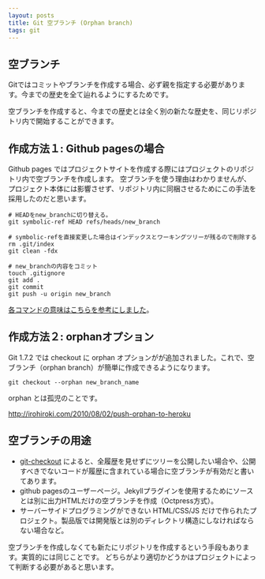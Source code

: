 ```yaml
---
layout: posts
title: Git 空ブランチ (Orphan branch)
tags: git
---
```


## 空ブランチ

Gitではコミットやブランチを作成する場合、必ず親を指定する必要があります。今までの歴史を全て辿れるようにするためです。

空ブランチを作成すると、今までの歴史とは全く別の新たな歴史を、同じリポジトリ内で開始することができます。


## 作成方法１: Github pagesの場合

Github pages ではプロジェクトサイトを作成する際にはプロジェクトのリポジトリ内で空ブランチを作成します。
空ブランチを使う理由はわかりませんが、プロジェクト本体には影響させず、リポジトリ内に同梱させるためにこの手法を採用したのだと思います。

    # HEADをnew_branchに切り替える。
    git symbolic-ref HEAD refs/heads/new_branch

    # symbolic-refを直接変更した場合はインデックスとワーキングツリーが残るので削除する
    rm .git/index
    git clean -fdx
    
    # new_branchの内容をコミット
    touch .gitignore
    git add .
    git commit
    git push -u origin new_branch

[各コマンドの意味はこちらを参考にしました](http://d.hatena.ne.jp/kanonji/20110221/1298263044)。

## 作成方法２: orphanオプション

Git 1.7.2 では checkout に orphan オプションがが追加されました。これで、空ブランチ（orphan branch）が簡単に作成できるようになります。

    git checkout --orphan new_branch_name

orphan とは孤児のことです。

<http://irohiroki.com/2010/08/02/push-orphan-to-heroku>


## 空ブランチの用途

- [git-checkout](http://www.kernel.org/pub/software/scm/git/docs/git-checkout.html) によると、全履歴を見せずにツリーを公開したい場合や、公開すべきでないコードが履歴に含まれている場合に空ブランチが有効だと書いてあります。
- github pagesのユーザーページ。Jekyllプラグインを使用するためにソースとは別に出力HTMLだけの空ブランチを作成（Octpress方式）。
- サーバーサイドプログラミングができない HTML/CSS/JS だけで作られたプロジェクト。製品版では開発版とは別のディレクトリ構造にしなければならない場合など。

空ブランチを作成しなくても新たにリポジトリを作成するという手段もあります。実質的には同じことです。
どちらがより適切かどうかはプロジェクトによって判断する必要があると思います。

